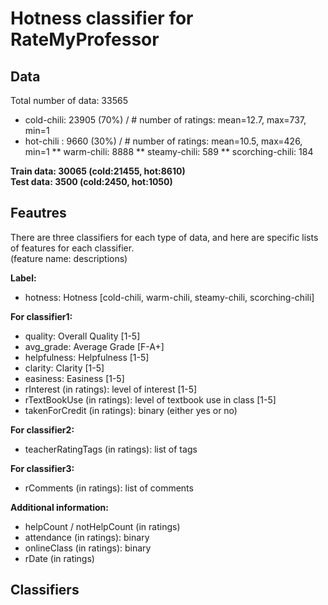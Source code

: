 # Hotness classifier for RateMyProfessor

## Data
Total number of data: 33565
 * cold-chili: 23905 (70%) / # number of ratings: mean=12.7, max=737, min=1
 * hot-chili : 9660 (30%) / # number of ratings: mean=10.5, max=426, min=1
 ** warm-chili: 8888
 ** steamy-chili: 589
 ** scorching-chili: 184

**Train data: 30065 (cold:21455, hot:8610)**  
**Test data: 3500 (cold:2450, hot:1050)**

## Feautres
There are three classifiers for each type of data, and here are specific lists of features for each classifier. <br> (feature name: descriptions)

**Label:**
  * hotness: Hotness [cold-chili, warm-chili, steamy-chili, scorching-chili]

**For classifier1:**
  * quality: Overall Quality [1-5]
  * avg_grade: Average Grade [F-A+]
  * helpfulness: Helpfulness [1-5]
  * clarity: Clarity [1-5]
  * easiness: Easiness [1-5]
  * rInterest (in ratings): level of interest [1-5]
  * rTextBookUse (in ratings): level of textbook use in class [1-5]
  * takenForCredit (in ratings): binary (either yes or no)

**For classifier2:**
  * teacherRatingTags (in ratings): list of tags
  
**For classifier3:**
  * rComments (in ratings): list of comments

**Additional information:**
  * helpCount / notHelpCount (in ratings)
  * attendance (in ratings): binary
  * onlineClass (in ratings): binary
  * rDate (in ratings)

## Classifiers


